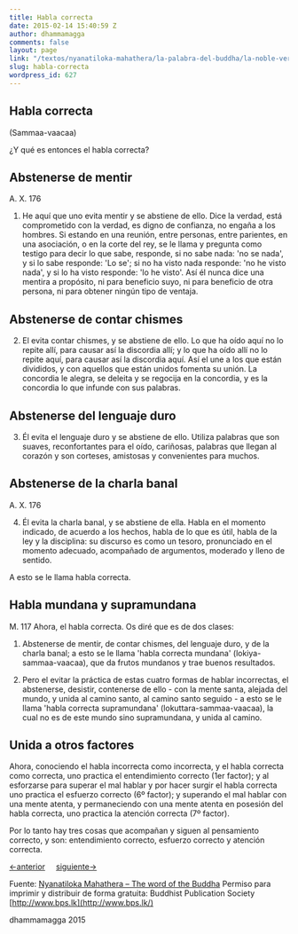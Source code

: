 ```yaml
---
title: Habla correcta
date: 2015-02-14 15:40:59 Z
author: dhammamagga
comments: false
layout: page
link: "/textos/nyanatiloka-mahathera/la-palabra-del-buddha/la-noble-verdad-del-camino-que-lleva-a-la-extincion-del-sufrimiento/habla-correcta/"
slug: habla-correcta
wordpress_id: 627
---
```


## Habla correcta
(Sammaa-vaacaa)


¿Y qué es entonces el habla correcta?


## Abstenerse de mentir


A. X. 176

1. He aquí que uno evita mentir y se abstiene de ello. Dice la verdad, está comprometido con la verdad, es digno de confianza, no engaña a los hombres. Si estando en una reunión, entre personas, entre parientes, en una asociación, o en la corte del rey, se le llama y pregunta como testigo para decir lo que sabe, responde, si no sabe nada: 'no se nada', y si lo sabe responde: 'Lo se'; si no ha visto nada responde: 'no he visto nada', y si lo ha visto responde: 'lo he visto'. Así él nunca dice una mentira a propósito, ni para beneficio suyo, ni para beneficio de otra persona, ni para obtener ningún tipo de ventaja.


## Abstenerse de contar chismes


2. El evita contar chismes, y se abstiene de ello. Lo que ha oído aquí no lo repite allí, para causar así la discordia allí; y lo que ha oído allí no lo repite aquí, para causar así la discordia aquí. Así el une a los que están divididos, y con aquellos que están unidos fomenta su unión. La concordia le alegra, se deleita y se regocija en la concordia, y es la concordia lo que infunde con sus palabras.


## Abstenerse del lenguaje duro


3. Él evita el lenguaje duro y se abstiene de ello. Utiliza palabras que son suaves, reconfortantes para el oído, cariñosas, palabras que llegan al corazón y son corteses, amistosas y convenientes para muchos.


## Abstenerse de la charla banal


A. X. 176

4. Él evita la charla banal, y se abstiene de ella. Habla en el momento indicado, de acuerdo a los hechos, habla de lo que es útil, habla de la ley y la disciplina: su discurso es como un tesoro, pronunciado en el momento adecuado, acompañado de argumentos, moderado y lleno de sentido.

A esto se le llama habla correcta.


## Habla mundana y supramundana


M. 117
Ahora, el habla correcta. Os diré que es de dos clases:

1. Abstenerse de mentir, de contar chismes, del lenguaje duro, y de la charla banal; a esto se le llama 'habla correcta mundana' (lokiya-sammaa-vaacaa), que da frutos mundanos y trae buenos resultados.

2. Pero el evitar la práctica de estas cuatro formas de hablar incorrectas, el abstenerse, desistir, contenerse de ello - con la mente santa, alejada del mundo, y unida al camino santo, al camino santo seguido - a esto se le llama 'habla correcta supramundana' (lokuttara-sammaa-vaacaa), la cual no es de este mundo sino supramundana, y unida al camino.


## Unida a otros factores


Ahora, conociendo el habla incorrecta como incorrecta, y el habla correcta como correcta, uno practica el entendimiento correcto (1er factor); y al esforzarse para superar el mal hablar y por hacer surgir el habla correcta uno practica el esfuerzo correcto (6º factor); y superando el mal hablar con una mente atenta, y permaneciendo con una mente atenta en posesión del habla correcta, uno practica la atención correcta (7º factor).


Por lo tanto hay tres cosas que acompañan y siguen al pensamiento correcto, y son: entendimiento correcto, esfuerzo correcto y atención correcta.




[<-anterior](/textos/nyanatiloka-mahathera/la-palabra-del-buddha/la-noble-verdad-del-camino-que-lleva-a-la-extincion-del-sufrimiento/pensamiento-correcto/)     [siguiente->](/textos/nyanatiloka-mahathera/la-palabra-del-buddha/la-noble-verdad-del-camino-que-lleva-a-la-extincion-del-sufrimiento/accion-correcta/)




Fuente: [Nyanatiloka Mahathera – The word of the Buddha](http://www.enabling.org/ia/vipassana/Archive/N/Nyanatiloka/WOB/index.html)
Permiso para imprimir y distribuir de forma gratuita:
Buddhist Publication Society
[http://www.bps.lk](http://www.bps.lk/)




dhammamagga 2015



